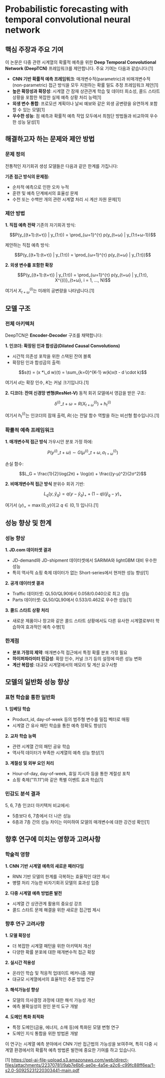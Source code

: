 # Probabilistic forecasting with temporal convolutional neural network

## 핵심 주장과 주요 기여

이 논문은 다중 관련 시계열의 확률적 예측을 위한 **Deep Temporal Convolutional Network (DeepTCN)** 프레임워크를 제안합니다. 주요 기여는 다음과 같습니다:[1]

- **CNN 기반 확률적 예측 프레임워크**: 매개변수적(parametric)과 비매개변수적(non-parametric) 접근 방식을 모두 지원하는 확률 밀도 추정 프레임워크 제안[1]
- **높은 확장성과 확장성**: 시계열 간 잠재 상관관계 학습 및 데이터 희소성, 콜드 스타트 상황을 포함한 복잡한 실제 예측 상황 처리 능력[1]
- **외생 변수 통합**: 프로모션 계획이나 날씨 예보와 같은 외생 공변량을 유연하게 포함할 수 있는 모델[1]
- **우수한 성능**: 점 예측과 확률적 예측 작업 모두에서 최첨단 방법들과 비교하여 우수한 성능 달성[1]

## 해결하고자 하는 문제와 제안 방법

### 문제 정의
전통적인 자기회귀 생성 모델들은 다음과 같은 한계를 가집니다:

**기존 접근 방식의 문제점:**
- 순차적 예측으로 인한 오차 누적
- 훈련 및 예측 단계에서의 효율성 문제
- 수천 또는 수백만 개의 관련 시계열 처리 시 계산 자원 문제[1]

### 제안 방법

**1. 직접 예측 전략**
기존의 자기회귀 방식:

$$P(y_{(t+1):(t+τ)} | y_{1:t}) = \prod_{ω=1}^{τ} p(y_{t+ω} | y_{1:t+ω-1})$$

제안하는 직접 예측 방식:

$$P(y_{(t+1):(t+τ)} | y_{1:t}) = \prod_{ω=1}^{τ} p(y_{t+ω} | y_{1:t})$$

**2. 외생 변수를 포함한 확장**

$$P(y_{(t+1):(t+τ)} | y_{1:t}) = \prod_{ω=1}^{τ} p(y_{t+ω} | y_{1:t}, X^{(i)}_{t+ω}, i = 1, ..., N)$$

여기서 $X^{(i)}_{t+ω}$는 미래의 공변량을 나타냅니다.[1]

## 모델 구조

### 전체 아키텍처
DeepTCN은 **Encoder-Decoder** 구조를 채택합니다:

**1. 인코더: 확장된 인과 합성곱(Dilated Causal Convolutions)**
- 시간적 의존성 포착을 위한 스택된 잔여 블록
- 확장된 인과 합성곱의 출력:

$$s(t) = (x *\_d w)(t) = \sum_{k=0}^{K-1} w(k)x(t - d \cdot k)$$

여기서 $d$는 확장 인수, $K$는 커널 크기입니다.[1]

**2. 디코더: 잔여 신경망 변형(ResNet-V)**
동적 회귀 모델에서 영감을 받은 구조:

$$δ^{(i)}\_{t+ω} = R(X^{(i)}_{t+ω}) + h^{(i)}_t$$

여기서 $h^{(i)}_t$는 인코더의 잠재 출력, $R(·)$는 전달 함수 역할을 하는 비선형 함수입니다.[1]

### 확률적 예측 프레임워크

**1. 매개변수적 접근 방식**
가우시안 분포 가정 하에:

$$P(y^{(i)}\_{t+ω}) \sim G(μ^{(i)}\_{t+ω}, σ^{(i)}_{t+ω})$$

손실 함수:

$$L_G = \frac{1}{2}\log(2π) + \log(σ) + \frac{(y-μ)^2}{2σ^2}$$

**2. 비매개변수적 접근 방식**
분위수 회귀 기반:

```math
L_q(y, \hat{y}_q) = q(y - \hat{y}_q)_+ + (1-q)(\hat{y}_q - y)_+
```

여기서 $(y)_+ = \max(0, y)$이고 $q ∈ (0,1)$ 입니다.[1]

## 성능 향상 및 한계

### 성능 향상
**1. JD.com 데이터셋 결과**
- JD-demand와 JD-shipment 데이터셋에서 SARIMA와 lightGBM 대비 우수한 성능
- 특히 역사적 쇼핑 축제 데이터가 없는 Short-series에서 현저한 성능 향상[1]

**2. 공개 데이터셋 결과**
- Traffic 데이터셋: QL50/QL90에서 0.058/0.040으로 최고 성능
- Parts 데이터셋: QL50/QL90에서 0.533/0.462로 우수한 성능[1]

**3. 콜드 스타트 상황 처리**
- 새로운 제품이나 창고와 같은 콜드 스타트 상황에서도 다른 유사한 시계열로부터 학습하여 효과적인 예측 수행[1]

### 한계점
- **분포 가정의 제약**: 매개변수적 접근에서 특정 확률 분포 가정 필요
- **하이퍼파라미터 민감성**: 확장 인수, 커널 크기 등의 설정에 따른 성능 변화
- **계산 복잡성**: 대규모 시계열에서의 메모리 및 계산 요구사항

## 모델의 일반화 성능 향상

### 표현 학습을 통한 일반화
**1. 임베딩 학습**
- Product_id, day-of-week 등의 범주형 변수를 밀집 벡터로 매핑
- 시계열 간 유사 패턴 학습을 통한 예측 정확도 향상[1]

**2. 교차 학습 능력**
- 관련 시계열 간의 패턴 공유 학습
- 역사적 데이터가 부족한 시계열의 예측 성능 향상[1]

**3. 계절성 및 외부 요인 처리**
- Hour-of-day, day-of-week, 휴일 지시자 등을 통한 계절성 포착
- 쇼핑 축제("11.11")와 같은 특별 이벤트 효과 학습[1]

### 민감도 분석 결과
5, 6, 7층 인코더 아키텍처 비교에서:
- 5층보다 6, 7층에서 더 나은 성능
- 6층과 7층 간의 성능 차이는 미미하여 모델의 매개변수에 대한 강건성 확인[1]

## 향후 연구에 미치는 영향과 고려사항

### 학술적 영향
**1. CNN 기반 시계열 예측의 새로운 패러다임**
- RNN 기반 모델의 한계를 극복하는 효율적인 대안 제시
- 병렬 처리 가능한 비자기회귀 모델의 효과성 입증

**2. 다중 시계열 예측 방법론 발전**
- 시계열 간 상관관계 활용의 중요성 강조
- 콜드 스타트 문제 해결을 위한 새로운 접근법 제시

### 향후 연구 고려사항

**1. 모델 확장성**
- 더 복잡한 시계열 패턴을 위한 아키텍처 개선
- 다양한 확률 분포에 대한 매개변수적 접근 확장

**2. 실시간 적용성**
- 온라인 학습 및 적응적 업데이트 메커니즘 개발
- 대규모 시계열에서의 효율적인 추론 방법 연구

**3. 해석가능성 향상**
- 모델의 의사결정 과정에 대한 해석 가능성 개선
- 예측 불확실성의 원인 분석 도구 개발

**4. 도메인 특화 최적화**
- 특정 도메인(금융, 에너지, 소매 등)에 특화된 모델 변형 연구
- 도메인 지식 통합을 위한 방법론 개발

이 연구는 시계열 예측 분야에서 CNN 기반 접근법의 가능성을 보여주며, 특히 다중 시계열 환경에서의 확률적 예측 방법론 발전에 중요한 기여를 하고 있습니다.

[1] https://ppl-ai-file-upload.s3.amazonaws.com/web/direct-files/attachments/22370781/9ab7e6b6-ae0e-4a5e-a2c6-c99fc88ff6ea/1-s2.0-S0925231220303441-main.pdf
